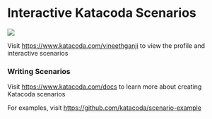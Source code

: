 # Interactive Katacoda Scenarios

[![](http://shields.katacoda.com/katacoda/vineethganji/count.svg)](https://www.katacoda.com/vineethganji "Get your profile on Katacoda.com")

Visit https://www.katacoda.com/vineethganji to view the profile and interactive scenarios

### Writing Scenarios
Visit https://www.katacoda.com/docs to learn more about creating Katacoda scenarios

For examples, visit https://github.com/katacoda/scenario-example
